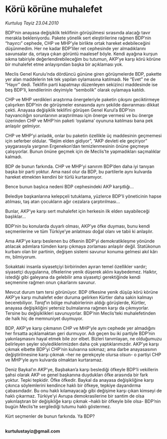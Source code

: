 # Körü körüne muhalefet

*Kurtuluş Tayiz 23.04.2010*

<div class="yazi"><p>BDP’nin anayasa değişiklik teklifinin görüşülmesi sırasında alacağı tavır merakla bekleniyordu. Pakete yönelik sert eleştirilerine rağmen BDP’nin “hayırcı” cephede, CHP ve MHP’yle birlikte ortak hareket edebileceğini düşünmedim. Her ne kadar BDP’liler ret cephesinde yer almadıklarını savunsalar da, ortaya çıkan görüntü maalesef böyle. Kendi ayağına kurşun sıkma tabiriyle değerlendirebileceğim bu tutumun, AKP’ye karşı körü körüne bir muhalefet etme anlayışından başka bir açıklaması yok. </p>
<p>Meclis Genel Kurulu’nda dördüncü gününe giren görüşmelerde BDP, pakette yer alan maddelerin tek tek yapılan oylamasına katılmadı. Ne “Evet” ne de “Hayır” dedi. Teklifin parti kapatmayı düzenleyen sekizinci maddesinde ise beş BDP’li, kendilerinin deyimiyle “sembolik” olarak oylamaya katıldı. </p>
<p>CHP ve MHP verdikleri araştırma önergeleriyle paketin çıkışını geciktirmeye çalışırken BDP’nin de görüşmeler esnasında aynı şekilde davranması dikkat çekti. Anayasa değişiklik teklifini görüşen Genel Kurul’a BDP’nin hayvancılığın sorunlarının araştırılması için önerge vermesi ve bu önerge üzerinden CHP ve MHP’nin paketi ‘oyalama’ oyununa katılması bana pek anlaşılır gelmiyor. </p>
<p>CHP ve MHP’yi anladık, onlar bu paketin özellikle üç maddesinin geçmemesi için seferber oldular. “Rejim elden gidiyor”, “AKP devleti ele geçiriyor” yaygarasıyla yargının Ergenekon’dan temizlenmesinin önüne geçmeye çalışıyorlar. Bunun önüne geçmek için de Meclis’te yapmadıkları saçmalıklar kalmadı.</p>
<p>BDP de bunun farkında. CHP ve MHP’yi sanırım BDP’den daha iyi tanıyan başka bir parti yoktur. Ama nasıl olur da BDP, bu partilerle aynı kulvarda hareket etmekten kendini bir türlü kurtaramıyor. </p>
<p>Bence bunun başlıca nedeni BDP cephesindeki AKP karşıtlığı...</p>
<p>Belediye başkanlarına kelepçeli tutuklama, yüzlerce BDP’li yöneticinin hapse atılması, taş atan çocukların ağır cezalara çarptırılması... </p>
<p>Bunlar, AKP’ye karşı sert muhalefet için herkesin ilk elden sayabileceği başlıklar...</p>
<p>BDP’nin bu konularda duyarlı olması, AKP’ye öfke duyması, bunu kendi seçmenlerine ve tüm Türkiye’ye anlatması doğal olanı ve tabii ki anlaşılır.</p>
<p>Ama AKP’ye karşı beslenen bu öfkenin BDP’yi demokratikleşme yönünde atılacak adımlara tümden karşı çıkmaya zorlaması anlaşılır değil. Statükonun kurbanı olan bir partinin, değişen sistemi savunur konuma gelmesi akıl kârı mı, bilmiyorum. </p>
<p>Sokaktaki insanla siyasetçiyi birbirinden ayıran temel özellikler vardır; siyasetçi duygularına, öfkelerine yenik düşerek aklını kaybedemez. Halktır, istediği gibi galeyana da gelebilir ama siyasetçi gerektiğinde kendi seçmenine rağmen onun çıkarlarını savunur. </p>
<p>Mevcut durum tam tersi görünüyor. BDP öfkesine yenik düşüp körü körüne AKP’ye karşı muhalefet eder duruma gelirken Kürtler daha sakin kalmayı becerebiliyor. <i>Taraf</i>’ın bölge muhabirlerinin aldığı görüşlerde, Kürtler, anayasa değişikliğini yetersiz bulmalarına rağmen karşı da çıkmıyorlar. Tersine bu değişiklikleri savunuyorlar. BDP’nin Meclis’teki muhalefetinden de halk hiç de memnuniyet duymuyor. </p>
<p>BDP, AKP’ye karşı çıkmanın CHP ve MHP’yle aynı cephede yer almadığını her fırsatta açıklamaktan geri durmuyor. Adı geçen bu iki partiyle BDP’nin yakınlaşmasını hayal etmek bile zor elbet. Bizleri tanımlayan, ne olduğumuzu belirleyen şeyler söylediklerimizden daha çok yaptıklarımızdır. AKP’ye karşı çıkmak elbette BDP’yi CHP’nin kulvarına sokmaz; ama darbe anayasasının değiştirilmesine karşı çıkmak –her ne gerekçeyle olursa olsun- o partiyi CHP ve MHP’yle aynı kulvarda olmaktan kurtaramaz. </p>
<p>Deniz Baykal’ın AKP’ye, Başbakan’a karşı beslediği öfkeyle BDP’li vekillerin şahsi olarak AKP ve genel başkanına duydukları öfke arasında bir fark yoktur. Tepki tepkidir. Öfke öfkedir. Baykal da anayasa değişikliğine karşı çıkınca söylemlerini kendince haklı bir öfkeye, tepkiye dayandırma çabasındadır. Bu onu haklı kılamayacağı gibi değişime karşı çıkan kimseyi de haklı çıkarmaz. Türkiye’yi Avrupa demokrasilerine bir santim de olsa yakınlaştıran bir değişikliğe karşı çıkmak –haklı bir öfkeyle bile olsa- BDP’nin bugün Meclis’te sergilediği tutumu haklı göstermez.</p>
<p>Kürt seçmenler de bunun farkında. Ya BDP? </p>
<p><b><br/>kurtulustayiz@gmail.com</b></p></div>

